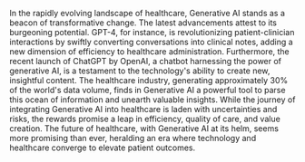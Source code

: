 In the rapidly evolving landscape of healthcare, Generative AI stands as a beacon of transformative change. The latest advancements attest to its burgeoning potential. GPT-4, for instance, is revolutionizing patient-clinician interactions by swiftly converting conversations into clinical notes, adding a new dimension of efficiency to healthcare administration. Furthermore, the recent launch of ChatGPT by OpenAI, a chatbot harnessing the power of generative AI, is a testament to the technology's ability to create new, insightful content. The healthcare industry, generating approximately 30% of the world's data volume, finds in Generative AI a powerful tool to parse this ocean of information and unearth valuable insights. While the journey of integrating Generative AI into healthcare is laden with uncertainties and risks, the rewards promise a leap in efficiency, quality of care, and value creation. The future of healthcare, with Generative AI at its helm, seems more promising than ever, heralding an era where technology and healthcare converge to elevate patient outcomes.